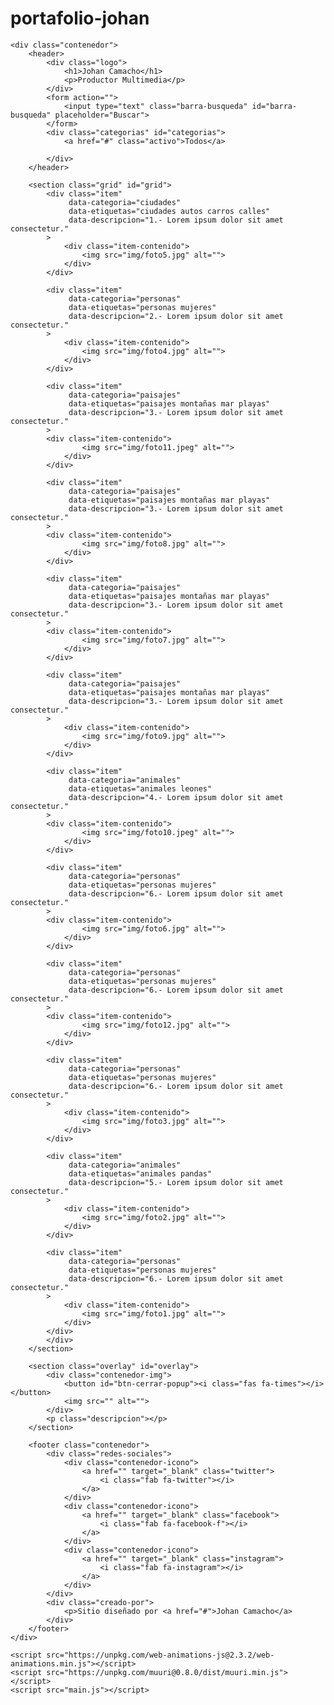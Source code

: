 # portafolio-johan
<!DOCTYPE html>
<html lang="en">
<head>
	<meta charset="UTF-8">
	<meta name="viewport" content="width=device-width, initial-scale=1.0">
	<meta http-equiv="X-UA-Compatible" content="ie=edge">
	<link href="https://fonts.googleapis.com/css?family=Open+Sans:400,700&display=swap" rel="stylesheet">
	<script src="https://kit.fontawesome.com/2c36e9b7b1.js"></script>
	<link rel="stylesheet" href="estilos.css">
	<title>Portafolio Johan Camacho</title>
</head>
<body>
	
	<div class="contenedor">
		<header>
			<div class="logo">
				<h1>Johan Camacho</h1>
				<p>Productor Multimedia</p>
			</div>
			<form action="">
				<input type="text" class="barra-busqueda" id="barra-busqueda" placeholder="Buscar">
			</form>
			<div class="categorias" id="categorias">
				<a href="#" class="activo">Todos</a>
			
			</div>
		</header>

		<section class="grid" id="grid">
			<div class="item" 
				 data-categoria="ciudades"
				 data-etiquetas="ciudades autos carros calles"
				 data-descripcion="1.- Lorem ipsum dolor sit amet consectetur."
			>
				<div class="item-contenido">
					<img src="img/foto5.jpg" alt="">
				</div>
			</div>

			<div class="item"
				 data-categoria="personas"
				 data-etiquetas="personas mujeres"
				 data-descripcion="2.- Lorem ipsum dolor sit amet consectetur."
			>
				<div class="item-contenido">
					<img src="img/foto4.jpg" alt="">
				</div>
			</div>

			<div class="item"
				 data-categoria="paisajes"
				 data-etiquetas="paisajes montañas mar playas"
				 data-descripcion="3.- Lorem ipsum dolor sit amet consectetur."
			>
			<div class="item-contenido">
					<img src="img/foto11.jpeg" alt="">
				</div>
			</div>

			<div class="item"
				 data-categoria="paisajes"
				 data-etiquetas="paisajes montañas mar playas"
				 data-descripcion="3.- Lorem ipsum dolor sit amet consectetur."
			>
			<div class="item-contenido">
					<img src="img/foto8.jpg" alt="">
				</div>
			</div>

			<div class="item"
				 data-categoria="paisajes"
				 data-etiquetas="paisajes montañas mar playas"
				 data-descripcion="3.- Lorem ipsum dolor sit amet consectetur."
			>
			<div class="item-contenido">
					<img src="img/foto7.jpg" alt="">
				</div>
			</div>

			<div class="item"
				 data-categoria="paisajes"
				 data-etiquetas="paisajes montañas mar playas"
				 data-descripcion="3.- Lorem ipsum dolor sit amet consectetur."
			>
				<div class="item-contenido">
					<img src="img/foto9.jpg" alt="">
				</div>
			</div>

			<div class="item"
				 data-categoria="animales"
				 data-etiquetas="animales leones"
				 data-descripcion="4.- Lorem ipsum dolor sit amet consectetur."
			>
			<div class="item-contenido">
					<img src="img/foto10.jpeg" alt="">
				</div>
			</div>

			<div class="item"
				 data-categoria="personas"
				 data-etiquetas="personas mujeres"
				 data-descripcion="6.- Lorem ipsum dolor sit amet consectetur."
			>
			<div class="item-contenido">
					<img src="img/foto6.jpg" alt="">
				</div>
			</div>

			<div class="item"
				 data-categoria="personas"
				 data-etiquetas="personas mujeres"
				 data-descripcion="6.- Lorem ipsum dolor sit amet consectetur."
			>
			<div class="item-contenido">
					<img src="img/foto12.jpg" alt="">
				</div>
			</div>

			<div class="item"
				 data-categoria="personas"
				 data-etiquetas="personas mujeres"
				 data-descripcion="6.- Lorem ipsum dolor sit amet consectetur."
			>
				<div class="item-contenido">
					<img src="img/foto3.jpg" alt="">
				</div>
			</div>

			<div class="item"
				 data-categoria="animales"
				 data-etiquetas="animales pandas"
				 data-descripcion="5.- Lorem ipsum dolor sit amet consectetur."
			>
				<div class="item-contenido">
					<img src="img/foto2.jpg" alt="">
				</div>
			</div>

			<div class="item"
				 data-categoria="personas"
				 data-etiquetas="personas mujeres"
				 data-descripcion="6.- Lorem ipsum dolor sit amet consectetur."
			>
				<div class="item-contenido">
					<img src="img/foto1.jpg" alt="">
				</div>
			</div>
			</div>
		</section>

		<section class="overlay" id="overlay">
			<div class="contenedor-img">
				<button id="btn-cerrar-popup"><i class="fas fa-times"></i></button>
				<img src="" alt="">
			</div>
			<p class="descripcion"></p>
		</section>

		<footer class="contenedor">
			<div class="redes-sociales">
				<div class="contenedor-icono">
					<a href="" target="_blank" class="twitter">
						<i class="fab fa-twitter"></i>
					</a>
				</div>
				<div class="contenedor-icono">
					<a href="" target="_blank" class="facebook">
						<i class="fab fa-facebook-f"></i>
					</a>
				</div>
				<div class="contenedor-icono">
					<a href="" target="_blank" class="instagram">
						<i class="fab fa-instagram"></i>
					</a>
				</div>
			</div>
			<div class="creado-por">
				<p>Sitio diseñado por <a href="#">Johan Camacho</a>
			</div>
		</footer>
	</div>

	<script src="https://unpkg.com/web-animations-js@2.3.2/web-animations.min.js"></script>
	<script src="https://unpkg.com/muuri@0.8.0/dist/muuri.min.js"></script>
	<script src="main.js"></script>
</body>
</html>
